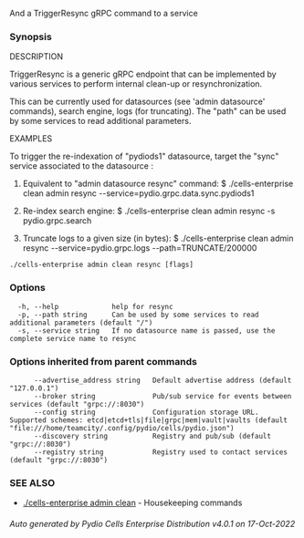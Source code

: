 And a TriggerResync gRPC command to a service

### Synopsis


DESCRIPTION

  TriggerResync is a generic gRPC endpoint that can be implemented by various services to perform internal
  clean-up or resynchronization.

  This can be currently used for datasources (see 'admin datasource' commands), search engine, logs (for truncating).
  The "path" can be used by some services to read additional parameters.

EXAMPLES

  To trigger the re-indexation of "pydiods1" datasource, target the "sync" service associated to the datasource : 

  1. Equivalent to "admin datasource resync" command:
  $ ./cells-enterprise clean admin resync --service=pydio.grpc.data.sync.pydiods1 

  2. Re-index search engine:
  $ ./cells-enterprise clean admin resync -s pydio.grpc.search

  3. Truncate logs to a given size (in bytes):
  $ ./cells-enterprise clean admin resync --service=pydio.grpc.logs --path=TRUNCATE/200000


```
./cells-enterprise admin clean resync [flags]
```

### Options

```
  -h, --help             help for resync
  -p, --path string      Can be used by some services to read additional parameters (default "/")
  -s, --service string   If no datasource name is passed, use the complete service name to resync
```

### Options inherited from parent commands

```
      --advertise_address string   Default advertise address (default "127.0.0.1")
      --broker string              Pub/sub service for events between services (default "grpc://:8030")
      --config string              Configuration storage URL. Supported schemes: etcd|etcd+tls|file|grpc|mem|vault|vaults (default "file:///home/teamcity/.config/pydio/cells/pydio.json")
      --discovery string           Registry and pub/sub (default "grpc://:8030")
      --registry string            Registry used to contact services (default "grpc://:8030")
```

### SEE ALSO

* [./cells-enterprise admin clean](./cells-enterprise-admin-clean)	 - Housekeeping commands

###### Auto generated by Pydio Cells Enterprise Distribution v4.0.1 on 17-Oct-2022
